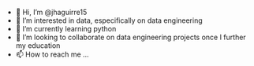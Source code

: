 - 👋 Hi, I’m @jhaguirre15
- 👀 I’m interested in data, especifically on data engineering
- 🌱 I’m currently learning python
- 💞️ I’m looking to collaborate on data engineering projects once I further my education
- 📫 How to reach me ...

<!---
jhaguirre15/jhaguirre15 is a ✨ special ✨ repository because its `README.md` (this file) appears on your GitHub profile.
You can click the Preview link to take a look at your changes.
--->
